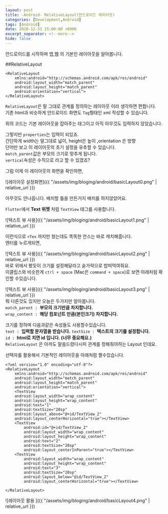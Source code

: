 ```yaml
---
layout: post
title: -Android- RelativeLayout(안드로이드 레이아웃)
categories: [Development,Android]
tags: [Android]
date: 2020-12-31 15:00:00 +0900
excerpt_separator: <!--more-->
hide: false
---
```

 안드로이드를 시작하며 앱,웹 의 기본인 레이아웃을 알아봅니다.
<!--more-->
##RelativeLayout  
```terminal
<RelativeLayout
    xmlns:android="http://schemas.android.com/apk/res/android"
    android:layout_width="match_parent"
    android:layout_height="match_parent"
    android:orientation="vertical">
</RelativeLayout>
```  
`RelativeLayout`은 말 그대로 관계를 정의하는 레이아웃 이라 생각하면 편합니다.  
기존 html과 비슷하게 안드로이드 화면도 `Tag`형태인 xml 작성할 수 있습니다.  

위의 코드는 기본 레이아웃을 잡아주는 태그이고 아직 아무것도 입력하지 않았습니다.  

그렇지만 `properties`는 입력이 되있죠.  
간단하게 width는 말그대로 넓이,  height은 높이 ,orientation 은 방향  
단어만 보고 이 레이아웃의 초기 설정을 유추할 수 있습니다.  
`match_parent`값은 부모의 크기로 맞추게 됩니다.  
`vertical`속성은 수직으로 라고 할 수 있겠죠?  

그럼 이제 이 레이아웃의 화면을 확인하면,  

![레이아웃 설정화면]({{ "/assets/img/bloging/android/basicLayout0.png" | relative_url }})   

아무것도 안나옵니다. 배치할 틀을 만든거지 배치를 하지않았어요.  

`Flutter`에서 **Text 위젯** 처럼 `TextView` 태그를 사용합니다.  


![텍스트 뷰 사용]({{ "/assets/img/bloging/android/basicLayout1.png" | relative_url }})   

이런식으로 `<Tex` 까지만 쳤는데도 똑똑한 안스는 바로 캐치해줍니다.  
엔터를 누르게되면,

![텍스트 뷰 사용]({{ "/assets/img/bloging/android/basicLayout2.png" | relative_url }})  
바로 위에서 봤듯이 크기를 설정해달라고 숟가락으로 밥떠먹여줘요.  
이클립스와 비슷한게 `ctrl + space`  (Mac은 `command + space`)로 보면 아래처럼 확인할 수있습니다.  

![텍스트 뷰 사용]({{ "/assets/img/bloging/android/basicLayout3.png" | relative_url }})  
뭐 다른것도 있지만 오늘은 두가지만 알아봅니다.  
`match_parent : `**부모의 크기만큼 차지합니다.**  
`wrap_content : `**해당 컴포넌트 만큼(본인크기) 차지합니다.**  

크기를 정하며 다음과같은 속성들도 사용할수있습니다.  
`text : `**입력할 문자열을 받습니다.**
`textSize : `**텍스트의 크기를 설정합니다.**  
`id : `**html로 치면 id 입니다. (너무 중요해요.)**  
`RelativeLayout` 은 아까도 말씀드렸다시피 관계를 정해줘야하는 Layout 인데요.  

선택자를 활용해서 기본적인 레이아웃을 아래처럼 짤수있습니다.
```
<?xml version="1.0" encoding="utf-8"?>
<RelativeLayout
    xmlns:android="http://schemas.android.com/apk/res/android"
    android:layout_width="match_parent"
    android:layout_height="match_parent"
    android:orientation="vertical">
    <TextView
    android:layout_width="wrap_content"
    android:layout_height="wrap_content"
    android:text="1"
    android:textSize="20sp"
    android:layout_above="@+id/TextView_2"
    android:layout_centerHorizontal="true"></TextView>
    <TextView
        android:id="@+id/TextView_2"
        android:layout_width="wrap_content"
        android:layout_height="wrap_content"
        android:text="2"
        android:textSize="20sp"
        android:layout_centerInParent="true"></TextView>
    <TextView
        android:layout_width="wrap_content"
        android:layout_height="wrap_content"
        android:text="3"
        android:textSize="20sp"
        android:layout_below="@id/TextView_2"
        android:layout_centerHorizontal="true"></TextView>

</RelativeLayout>
```  

![레이아웃 활용 ]({{ "/assets/img/bloging/android/basicLayout4.png" | relative_url }})  
